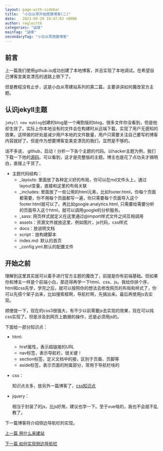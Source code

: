 ```yaml
---
layout: page-with-sidebar
title:  "小白从零开始搭建博客(二)"
date:   2023-09-29 19:47:03 +0800
author: reglectt6
categories: "运维"
mainTag: "运维"
secondaryTag: "小白从零搭建博客"
---
```


## 前言

上一篇我们使用github.io成功创建了本地博客，并且实现了本地调试。在希望自己博客变美变漂亮的道路上倒下了。

但是教程没有止步，这是小白从零建站系列的第二篇，主要讲讲如何魔改官方主题。

## 认识jekyll主题

`jekyll new myblog`创建的blog是一个阉割版的blog，很多文件你没看到，但是他却生效了。实际上你本地没有的文件会在构建时从远端下载，实现了用户无感知的效果。这样做的好处是减少用户本地的文件数量，用户只需要关注自己要写的博客内容就好了。但是作为想要博客变美变漂亮的我们，显然是不够的。

话不多说， github，启动！分析一下各个主题的代码。以hacker主题为例，我们下载一下他的[源码](https://github.com/pages-themes/hacker)。可以看到，这才是完整版的主题。博主也是花了点功夫才搞明白，直接上干货了。

- 主题代码结构：
  - _layouts: 里面放了各种定义好的布局，你可以在md文件头上，通过layout变量，直接和这里的布局关联
  - _includes: 里面放了一些公用的html元素，比如footer.html，你每个页面都需要，你不用每个页面都写一遍，你只需要每个页面导入这个footer.html就可以了。再比如google.analytics.html, 只需要给需要分析的页面导入这个html，就可以调用google的分析服务。
  - _sass: 网页样式就定义在这里通过@import样式文件之间互相调用
  - assets：资源文件就放这里，例如图片，js代码，css样式
  - docs：放说明文档
  - script：放构建脚本
  - index.md: 默认的首页
  -  _config.yml:默认的配置文件

## 开始之前

理解到这里其实就可以着手进行官方主题的魔改了，前提是你有前端基础。但如果你和博主一样是个前端小白，那还得再学一下html、css、js。我给你排个序，html和css先学，学完之后，就可以按照你的想法去修改网页的布局和样式了，你可以先搭个架子出来，比如搜索框啊，导航栏啊，先搞出来。最后再使用js去实现。

顺便提一下，现在的css3很强大，有不少以前需要js去实现的效果，现在可以纯css实现了。但是涉及到网页上数据的操作，还是必须用js的。

下面给一部分知识点：

- html:

  - href属性，表示超链接的URL
  - nav标签，表示导航栏，很关键！
  - section标签，定义文档中的接，区别于页眉、页脚等
  - aside标签，表示页面的附属部分，常用于导航栏啥的

- css：

  知识点太多，放另外一篇博客了，[css知识点](/前端/2023/09/20/CSS基础.html)

- jquery：

  相当于封装了的js，比js好用，建议也学一下。至于vue啥的，我也不会就不乱教了。

下一篇博客将介绍侧边导航栏的实现。

[上一篇 用什么来建站](/运维/2023/09/06/小白从零开始搭建博客(一).html)

[下一篇 如何实现侧边导航栏](/运维/2023/09/30/小白从零开始搭建博客(三).html)















